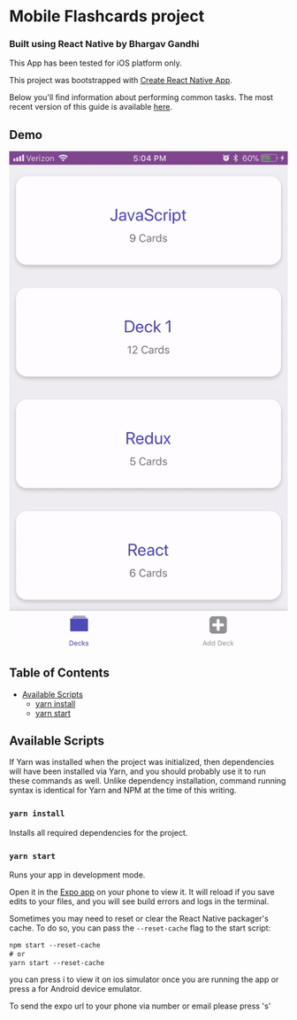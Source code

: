 # Mobile Flashcards project

### Built using React Native by Bhargav Gandhi

This App has been tested for iOS platform only.

This project was bootstrapped with [Create React Native App](https://github.com/react-community/create-react-native-app).

Below you'll find information about performing common tasks. The most recent version of this guide is available [here](https://github.com/react-community/create-react-native-app/blob/master/react-native-scripts/template/README.md).

## Demo
![mobile-flashcards-app](mobile-flashcards-app.gif)

## Table of Contents

* [Available Scripts](#available-scripts)
  * [yarn install](#yarn-install)
  * [yarn start](#yarn-start)


## Available Scripts

If Yarn was installed when the project was initialized, then dependencies will have been installed via Yarn, and you should probably use it to run these commands as well. Unlike dependency installation, command running syntax is identical for Yarn and NPM at the time of this writing.

### `yarn install`

Installs all required dependencies for the project.

### `yarn start`

Runs your app in development mode.

Open it in the [Expo app](https://expo.io) on your phone to view it. It will reload if you save edits to your files, and you will see build errors and logs in the terminal.

Sometimes you may need to reset or clear the React Native packager's cache. To do so, you can pass the `--reset-cache` flag to the start script:

```
npm start --reset-cache
# or
yarn start --reset-cache
```

you can press i to view it on ios simulator once you are running the app or press a for Android device emulator.

To send the expo url to your phone via number or email please press 's'
